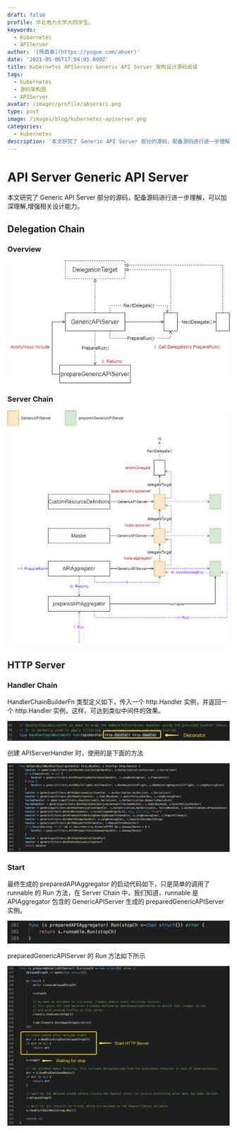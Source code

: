 ```yaml
---
draft: false
profile: 华北电力大学大四学生。
keywords:
  - Kubernetes
  - APIServer
author: '[杨鼎睿](https://yuque.com/abser)'
date: '2021-05-06T17:04:05.000Z'
title: Kubernetes APIServer Generic API Server 架构设计源码阅读
tags:
  - Kubernetes
  - 源码架构图
  - APIServer
avatar: /images/profile/abserari.png
type: post
image: /images/blog/kubernetes-apiserver.png
categories:
  - kubernetes
description: '本文研究了 Generic API Server 部分的源码，配备源码进行进一步理解，可以加深理解,增强相关设计能力。'
---
```


# API Server Generic API Server

本文研究了 Generic API Server 部分的源码，配备源码进行进一步理解，可以加深理解,增强相关设计能力。 

## Delegation Chain

### Overview

![generic-api-server.svg](../.gitbook/assets/54%20%281%29.png)

### Server Chain

![generic-api-server-server-chain.svg](../.gitbook/assets/55%20%281%29.png)

## HTTP Server

### Handler Chain

HandlerChainBuilderFn 类型定义如下，传入一个 http.Handler 实例，并返回一个 http.Handler 实例，这样，可达到类似中间件的效果。

![image.png](../.gitbook/assets/56%20%281%29.png)

创建 APIServerHandler 时，使用的是下面的方法

![image.png](../.gitbook/assets/57%20%281%29.png)

### Start

最终生成的 preparedAPIAggregator 的启动代码如下，只是简单的调用了 runnable 的 Run 方法，在 Server Chain 中，我们知道，runnable 是 APIAggregator 包含的 GenericAPIServer 生成的 preparedGenericAPIServer 实例。

![image.png](../.gitbook/assets/58%20%281%29.png)

preparedGenericAPIServer 的 Run 方法如下所示

![image.png](../.gitbook/assets/59.png)


